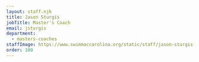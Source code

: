 ```yaml
---
layout: staff.njk
title: Jason Sturgis
jobTitle: Master's Coach
email: jsturgis
department:
  - masters-coaches
staffImage: https://www.swimmaccarolina.org/static/staff/jason-sturgis.jpg
order: 100
---
```

